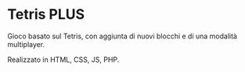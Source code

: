 # Tetris PLUS

Gioco basato sul Tetris, con aggiunta di nuovi blocchi e di una modalità multiplayer.

Realizzato in HTML, CSS, JS, PHP.
